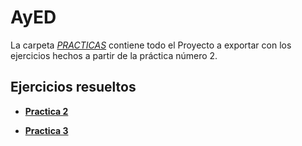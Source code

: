 # AyED

La carpeta [*PRACTICAS*](https://github.com/agusrnfr/AyED/tree/main/Practicas) contiene todo el Proyecto a exportar con los ejercicios hechos a partir de la práctica número 2.

## Ejercicios resueltos

* [**Practica 2**](https://github.com/agusrnfr/AyED/tree/main/Practicas/src/tp02)

* [**Practica 3**](https://github.com/agusrnfr/AyED/tree/main/Practicas/src/tp03)
